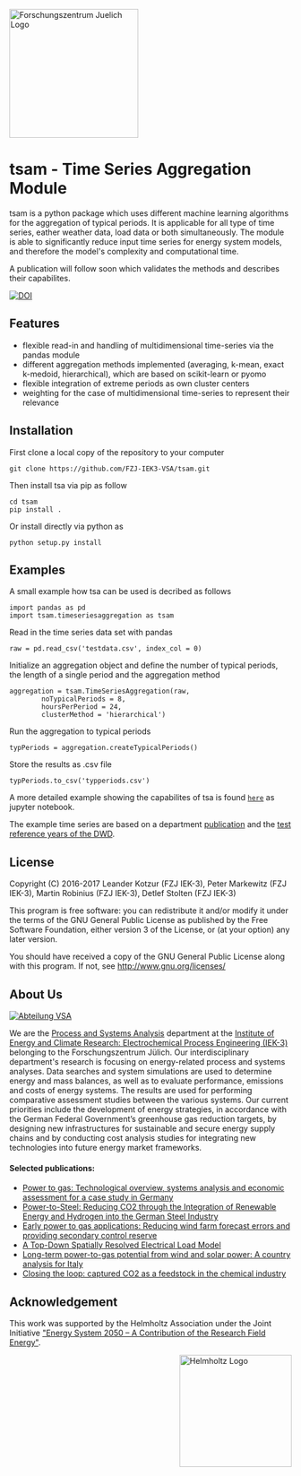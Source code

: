 ﻿<a href="http://www.fz-juelich.de/iek/iek-3/EN/Forschung/_Process-and-System-Analysis/_node.html"><img src="http://www.fz-juelich.de/SharedDocs/Bilder/IBG/IBG-3/DE/Plant-soil-atmosphere%20exchange%20processes/INPLAMINT%20(BONARES)/Bild3.jpg?__blob=poster" alt="Forschungszentrum Juelich Logo" width="230px"></a> 

# tsam - Time Series Aggregation Module
tsam is a python package which uses different machine learning algorithms for the aggregation of typical periods. It is applicable for all type of time series, eather weather data, load data or both simultaneously. The module is able to significantly reduce input time series for energy system models, and therefore the model's complexity and computational time. 

A publication will follow soon which validates the methods and describes their capabilites.

[![DOI](https://zenodo.org/badge/DOI/10.5281/zenodo.579998.svg)](https://doi.org/10.5281/zenodo.579998)
 
## Features
* flexible read-in and handling of multidimensional time-series via the pandas module
* different aggregation methods implemented (averaging, k-mean, exact k-medoid, hierarchical), which are based on scikit-learn or pyomo
* flexible integration of extreme periods as own cluster centers
* weighting for the case of multidimensional time-series to represent their relevance


## Installation

First clone a local copy of the repository to your computer

	git clone https://github.com/FZJ-IEK3-VSA/tsam.git
	
Then install tsa via pip as follow
	
	cd tsam
	pip install . 
	
Or install directly via python as 

	python setup.py install
	
	
## Examples

A small example how tsa can be used is decribed as follows

	import pandas as pd
	import tsam.timeseriesaggregation as tsam

Read in the time series data set with pandas
	
	raw = pd.read_csv('testdata.csv', index_col = 0)

Initialize an aggregation object and define the number of typical periods, the length of a single period and the aggregation method
	
	aggregation = tsam.TimeSeriesAggregation(raw, 
			noTypicalPeriods = 8, 
			hoursPerPeriod = 24, 
			clusterMethod = 'hierarchical')

Run the aggregation to typical periods
	
	typPeriods = aggregation.createTypicalPeriods()

Store the results as .csv file
	
	typPeriods.to_csv('typperiods.csv')

A more detailed example showing the capabilites of tsa is found [`here`](https://134.94.251.61/l-kotzur/tsa/blob/opensource/example/aggregation_example.ipynb) as jupyter notebook. 

The example time series are based on a department [publication](http://www.mdpi.com/1996-1073/10/3/361) and the [test reference years of the DWD](http://www.dwd.de/DE/leistungen/testreferenzjahre/testreferenzjahre.html).

## License

Copyright (C) 2016-2017 Leander Kotzur (FZJ IEK-3), Peter Markewitz (FZJ IEK-3), Martin Robinius (FZJ IEK-3), Detlef Stolten (FZJ IEK-3)

This program is free software: you can redistribute it and/or modify
it under the terms of the GNU General Public License as published by
the Free Software Foundation, either version 3 of the License, or
(at your option) any later version.

You should have received a copy of the GNU General Public License
along with this program.  If not, see <http://www.gnu.org/licenses/>

## About Us 
<a href="http://www.fz-juelich.de/iek/iek-3/EN/Forschung/_Process-and-System-Analysis/_node.html"><img src="http://fz-juelich.de/SharedDocs/Bilder/IEK/IEK-3/Abteilungen2015/VSA_DepartmentPicture_2017.jpg?__blob=normal" alt="Abteilung VSA"></a> 

We are the [Process and Systems Analysis](http://www.fz-juelich.de/iek/iek-3/EN/Forschung/_Process-and-System-Analysis/_node.html) department at the [Institute of Energy and Climate Research: Electrochemical Process Engineering (IEK-3)](http://www.fz-juelich.de/iek/iek-3/EN/Home/home_node.html) belonging to the Forschungszentrum Jülich. Our interdisciplinary department's research is focusing on energy-related process and systems analyses. Data searches and system simulations are used to determine energy and mass balances, as well as to evaluate performance, emissions and costs of energy systems. The results are used for performing comparative assessment studies between the various systems. Our current priorities include the development of energy strategies, in accordance with the German Federal Government’s greenhouse gas reduction targets, by designing new infrastructures for sustainable and secure energy supply chains and by conducting cost analysis studies for integrating new technologies into future energy market frameworks.

#### Selected publications:

* <a href="http://www.sciencedirect.com/science/article/pii/S0360319915001913">Power to gas: Technological overview, systems analysis and economic assessment for a case study in Germany</a>
* <a href="http://www.mdpi.com/1996-1073/10/4/451">Power-to-Steel: Reducing CO2 through the Integration of Renewable Energy and Hydrogen into the German Steel Industry</a>
* <a href="http://www.sciencedirect.com/science/article/pii/S0306261916309199">Early power to gas applications: Reducing wind farm forecast errors and providing secondary control reserve</a>
* <a href="http://www.mdpi.com/1996-1073/10/3/361">A Top-Down Spatially Resolved Electrical Load Model</a>
* <a href="http://www.sciencedirect.com/science/article/pii/S0360319917310054">Long-term power-to-gas potential from wind and solar power: A country analysis for Italy</a>
* <a href="http://pubs.rsc.org/en/Content/ArticleLanding/2015/EE/c5ee02591e">Closing the loop: captured CO2 as a feedstock in the chemical industry</a>


## Acknowledgement

This work was supported by the Helmholtz Association under the Joint Initiative ["Energy System 2050 – A Contribution of the Research Field Energy"](https://www.helmholtz.de/en/research/energy/energy_system_2050/).

<a href="https://www.helmholtz.de/en/"><img src="https://www.helmholtz.de/fileadmin/user_upload/05_aktuelles/Marke_Design/logos/HG_LOGO_S_ENG_RGB.jpg" alt="Helmholtz Logo" width="200px" style="float:right"></a>